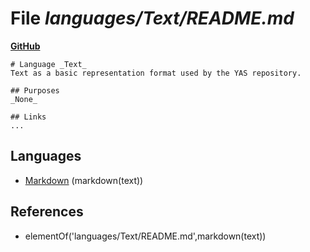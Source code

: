 # File _languages/Text/README.md_
**[GitHub](https://github.com/softlang/yas/blob/master/languages/Text/README.md)**
```
# Language _Text_
Text as a basic representation format used by the YAS repository.

## Purposes
_None_

## Links
...
```

## Languages
* [Markdown](../languages/Markdown.md) (markdown(text))

## References
* elementOf('languages/Text/README.md',markdown(text))
